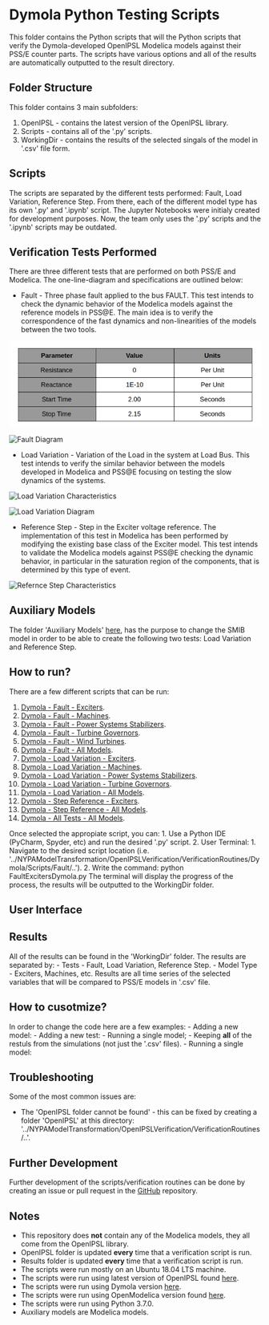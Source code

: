 # Dymola Python Testing Scripts

This folder contains the Python scripts that will the Python scripts that verify the Dymola-developed OpenIPSL Modelica models against their PSS/E counter parts. The scripts have various options and all of the results are automatically outputted to the result directory.

## Folder Structure
This folder contains 3 main subfolders:
1. OpenIPSL - contains the latest version of the OpenIPSL library. 
2. Scripts - contains all of the '.py' scripts. 
3. WorkingDir - contains the results of the selected singals of the model in '.csv' file form.

## Scripts
The scripts are separated by the different tests performed: Fault, Load Variation, Reference Step. From there, each of the different model type has its own '.py' and '.ipynb' script. The Jupyter Notebooks were initialy created for development purposes. Now, the team only uses the '.py' scripts and the '.ipynb' scripts may be outdated. 

## Verification Tests Performed
There are three different tests that are performed on both PSS/E and Modelica. The one-line-diagram and specifications are outlined below:

- Fault - Three phase fault applied to the bus FAULT.  This test intends to check the dynamic behavior of the Modelica models against the reference models in PSS@E. The main idea is to verify the correspondence of the fast dynamics and non-linearities of the models between the two tools.

![Fault Characteristics](OpenIPSLVerification/figures/faultcharacteristics.png)

![Fault Diagram](NYPAModelTransformation/OpenIPSLVerification/figures/faultdiagram.png)


- Load Variation - Variation of the Load in the system at Load Bus. This test intends to verify the similar behavior between the models developed in Modelica and PSS@E focusing on testing the slow dynamics of the systems.

![Load Variation Characteristics](NYPAModelTransformation/OpenIPSLVerification/figures/loadvariationcharacteristics.png)

![Load Variation Diagram](NYPAModelTransformation/OpenIPSLVerification/figures/loadvariationdiagram.png)

- Reference Step - Step in the Exciter voltage reference. The implementation of this test in Modelica has been performed by modifying the existing base class of the Exciter model. This test intends to validate the Modelica models against PSS@E checking the dynamic behavior, in particular in the saturation region of the components, that is determined by this type of event. 

![Refernce Step Characteristics](NYPAModelTransformation/OpenIPSLVerification/figures/referencestepcharacteristics.png)

## Auxiliary Models
The folder 'Auxiliary Models' [here](), has the purpose to change the SMIB model in order to be able to create the following two tests: Load Variation and Reference Step.

## How to run?
There are a few different scripts that can be run: 
1. [Dymola - Fault - Exciters](https://github.com/ALSETLab/NYPAModelTransformation/blob/master/OpenIPSLVerification/VerificationRoutines/Dymola/Scripts/Fault/FaultExcitersDymola.py).
2. [Dymola - Fault - Machines](https://github.com/ALSETLab/NYPAModelTransformation/blob/master/OpenIPSLVerification/VerificationRoutines/Dymola/Scripts/Fault/FaultMachinesDymola.py).
3. [Dymola - Fault - Power Systems Stabilizers](https://github.com/ALSETLab/NYPAModelTransformation/blob/master/OpenIPSLVerification/VerificationRoutines/Dymola/Scripts/Fault/FaultPowerSystemStabilizersDymola.py).
4. [Dymola - Fault - Turbine Governors](https://github.com/ALSETLab/NYPAModelTransformation/blob/master/OpenIPSLVerification/VerificationRoutines/Dymola/Scripts/Fault/FaultturbineGovernorsDymola.py).
5. [Dymola - Fault - Wind Turbines](https://github.com/ALSETLab/NYPAModelTransformation/blob/master/OpenIPSLVerification/VerificationRoutines/Dymola/Scripts/Fault/FaultwindTurbinessDymola.py).
6. [Dymola - Fault - All Models](https://github.com/ALSETLab/NYPAModelTransformation/blob/master/OpenIPSLVerification/VerificationRoutines/Dymola/Scripts/Fault/FaultRunAllDymola.py).
7. [Dymola - Load Variation - Exciters](https://github.com/ALSETLab/NYPAModelTransformation/blob/master/OpenIPSLVerification/VerificationRoutines/Dymola/Scripts/LoadVariation/LoadVariationExcitersDymola.py).
8. [Dymola - Load Variation - Machines](https://github.com/ALSETLab/NYPAModelTransformation/blob/master/OpenIPSLVerification/VerificationRoutines/Dymola/Scripts/LoadVariation/LoadVariationMachinesDymola.py).
9. [Dymola - Load Variation - Power Systems Stabilizers](https://github.com/ALSETLab/NYPAModelTransformation/blob/master/OpenIPSLVerification/VerificationRoutines/Dymola/Scripts/LoadVariation/LoadVariationPowerSystemsStabilizersDymola.py).
10. [Dymola - Load Variation - Turbine Governors](https://github.com/ALSETLab/NYPAModelTransformation/blob/master/OpenIPSLVerification/VerificationRoutines/Dymola/Scripts/LoadVariation/LoadVariationTurbineGovernorsDymola.py).
11. [Dymola - Load Variation - All Models](https://github.com/ALSETLab/NYPAModelTransformation/blob/master/OpenIPSLVerification/VerificationRoutines/Dymola/Scripts/LoadVariation/LoadVariationRunAllDymola.py).
12. [Dymola - Step Reference - Exciters](https://github.com/ALSETLab/NYPAModelTransformation/blob/master/OpenIPSLVerification/VerificationRoutines/Dymola/Scripts/ReferenceStep/ReferenceStepExcitersDymola.py).
13. [Dymola - Step Reference - All Models](https://github.com/ALSETLab/NYPAModelTransformation/blob/master/OpenIPSLVerification/VerificationRoutines/Dymola/Scripts/ReferenceStep/ReferenceStepRunAllDymola.py).
14. [Dymola - All Tests - All Models](https://github.com/ALSETLab/NYPAModelTransformation/blob/master/OpenIPSLVerification/VerificationRoutines/Dymola/Scripts/PythonRunAllDymola.py).

Once selected the appropiate script, you can:
	1. Use a Python IDE (PyCharm, Spyder, etc) and run the desired '.py' script. 
	2. User Terminal:
		1. Navigate to the desired script location (i.e. '../NYPAModelTransformation/OpenIPSLVerification/VerificationRoutines/Dymola/Scripts/Fault/..').
		2. Write the command: python FaultExcitersDymola.py
The terminal will display the progress of the process, the results will be outputted to the WorkingDir folder. 

## User Interface

## Results
All of the results can be found in the 'WorkingDir' folder. The results are separated by:
	- Tests - Fault, Load Variation, Reference Step.
		- Model Type - Exciters, Machines, etc.
Results are all time series of the selected variables that will be compared to PSS/E models in '.csv' file. 

## How to cusotmize?
In order to change the code here are a few examples:
	- Adding a new model:
	- Adding a new test:
	- Running a single model;
	- Keeping **all** of the restuls from the simulations (not just the '.csv' files).
	- Running a single model:

## Troubleshooting
Some of the most common issues are:
- The 'OpenIPSL folder cannot be found' - this can be fixed by creating a folder 'OpenIPSL' at this directory: '../NYPAModelTransformation/OpenIPSLVerification/VerificationRoutines/..'.


## Further Development
Further development of the scripts/verification routines can be done by creating an issue or pull request in the [GitHub](https://github.com/ALSETLab/NYPAModelTransformation) repository. 

## Notes
- This repository does **not** contain any of the Modelica models, they all come from the OpenIPSL library.
- OpenIPSL folder is updated **every** time that a verification script is run.
- Results folder is updated **every** time that a verification script is run.
- The scripts were run mostly on an Ubuntu 18.04 LTS machine.
- The scripts were run using latest version of OpenIPSL found [here]().
- The scripts were run using Dymola version [here]().
- The scripts were run using OpenModelica version found [here]().
- The scripts were run using Python 3.7.0. 
- Auxiliary models are Modelica models.
